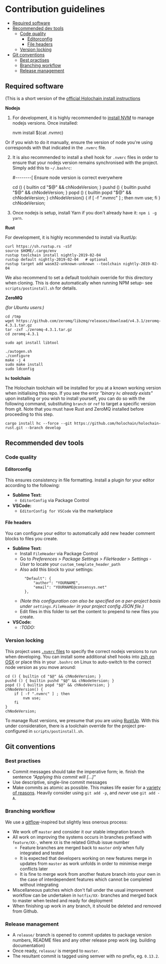 # Contribution guidelines


<!-- MarkdownTOC -->

- [Required software](#required-software)
- [Recommended dev tools](#recommended-dev-tools)
	- [Code quality](#code-quality)
		- [Editorconfig](#editorconfig)
		- [File headers](#file-headers)
	- [Version locking](#version-locking)
- [Git conventions](#git-conventions)
	- [Best practises](#best-practises)
	- [Branching workflow](#branching-workflow)
	- [Release management](#release-management)

<!-- /MarkdownTOC -->


## Required software

(This is a short version of the [official Holochain install instructions](https://developer.holochain.org/start.html)

**Nodejs**

1. For development, it is highly recommended to [install NVM](https://github.com/creationix/nvm) to manage nodejs versions. Once installed:

	nvm install $(cat .nvmrc)

Or if you wish to do it manually, ensure the version of node you're using corresponds with that indicated in the `.nvmrc` file.

2. It is also recommended to install a shell hook for `.nvmrc` files in order to ensure that your nodejs version remains synchronised with the project. Simply add this to `~/.bashrc`:

	#--------[ Ensure node version is correct everywhere

	cd () { builtin cd "$@" && chNodeVersion; }
	pushd () { builtin pushd "$@" && chNodeVersion; }
	popd () { builtin popd "$@" && chNodeVersion; }
	chNodeVersion() {
	    if [ -f ".nvmrc" ] ; then
	        nvm use;
	    fi
	}
	chNodeVersion;

3. Once nodejs is setup, install Yarn if you don't already have it: `npm i -g yarn`.

**Rust**

For development, it is highly recommended to install via RustUp:  

    curl https://sh.rustup.rs -sSf
    source $HOME/.cargo/env
    rustup toolchain install nightly-2019-02-04
    rustup default nightly-2019-02-04	# optional
    rustup target add wasm32-unknown-unknown --toolchain nightly-2019-02-04

We also recommend to set a default toolchain override for this directory when cloning. This is done automatically when running NPM setup- see `scripts/postinstall.sh` for details.
    
**ZeroMQ**

*(for Ubuntu users:)*
    
    cd /tmp
    wget https://github.com/zeromq/libzmq/releases/download/v4.3.1/zeromq-4.3.1.tar.gz
    tar -zxf ./zeromq-4.3.1.tar.gz
    cd zeromq-4.3.1

    sudo apt install libtool

    ./autogen.sh
    ./configure
    make -j 4
    sudo make install
    sudo ldconfig

**`hc` toolchain**

The Holochain toolchain will be installed for you at a known working version when initialising this repo. If  you see the error *"binary `hc` already exists"* upon installing or you wish to install yourself, you can do so with the following command, substituting `branch` or `ref` to target a specific version from git. Note that you must have Rust and ZeroMQ installed before proceeding to this step.

    cargo install hc --force --git https://github.com/holochain/holochain-rust.git --branch develop



## Recommended dev tools

### Code quality

#### Editorconfig

This ensures consistency in file formatting. Install a plugin for your editor according to the following:

- **Sublime Text:**
	- `EditorConfig` via Package Control
- **VSCode:**
	- `EditorConfig for VSCode` via the marketplace

#### File headers

You can configure your editor to automatically add new header comment blocks to files you create.

- **Sublime Text:**
	- Install `FileHeader` via Package Control
	- Go to *Preferences > Package Settings > FileHeader > Settings - User* to locate your `custom_template_header_path`
	- Also add this block to your settings:  
	  ```
		"Default": {
			"author": "YOURNAME",
			"email": "YOURNAME@consensys.net"
		},
	  ```
	- *(Note this configuration can also be specified on a per-project basis under `settings.FileHeader` in your project config JSON file.)*
	- Edit files in this folder to set the content to prepend to new files you create.
- **VSCode:**
	- *:TODO:*


### Version locking

This project uses [`.nvmrc` files](https://github.com/creationix/nvm#nvmrc) to specify the correct nodejs versions to run when developing. You can install some additional shell hooks into [zsh on OSX](https://github.com/creationix/nvm#zsh) or place this in your `.bashrc` on Linux to auto-switch to the correct node version as you move around:

```
cd () { builtin cd "$@" && chNodeVersion; }
pushd () { builtin pushd "$@" && chNodeVersion; }
popd () { builtin popd "$@" && chNodeVersion; }
chNodeVersion() {
    if [ -f ".nvmrc" ] ; then
        nvm use;
    fi
}
chNodeVersion;
```

To manage Rust versions, we presume that you are using [RustUp](https://rustup.rs/). With this under consideration, there is a toolchain override for the project pre-configured in `scripts/postinstall.sh`.






## Git conventions


### Best practises

- Commit messages should take the imperative form; ie. finish the sentence *"Applying this commit will [...]"*
- Use descriptive, single-line commit messages
- Make commits as atomic as possible. This makes life easier for a [variety of reasons](https://brainlessdeveloper.com/2018/02/19/git-best-practices-atomic-commits/). Heavily consider using `git add -p`, and *never* use `git add -A`.


### Branching workflow

We use a [gitflow](https://danielkummer.github.io/git-flow-cheatsheet/)-inspired but slightly less onerous process:

- We work off `master` and consider it our stable integration branch
- All work on improving the systems occurs in branches prefixed with `feature/XX-`, where `XX` is the related Github issue number
	- Feature branches are merged back to `master` *only* when fully integrated and tested
	- It is expected that developers working on new features merge in updates from `master` as work unfolds in order to minimise merge conflicts later
	- It is fine to merge work from another feature branch into your own in the case of interdependent features which cannot be completed without integrating
- Miscellaneous patches which don't fall under the usual improvement workflow can be undertaken in `hotfix/XX-` branches and merged back to master when tested and ready for deployment
- When finishing up work in any branch, it should be deleted and removed from Github.


### Release management

- A `release/` branch is opened to commit updates to package version numbers, README files and any other release prep work (eg. building documentation)
- Once ready, `release/` is merged to `master`.
- The resultant commit is tagged using semver with no prefix, eg. `0.13.2`.
